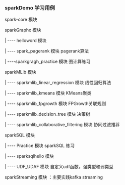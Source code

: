 ### sparkDemo 学习用例
spark-core  模块

sparkGraphx 模块

  |  ---- helloword 模块
  
  |  ---- spark_pagerank  模块  pagerank算法
  
  |  ----sparkgragh_practice 模块  图计算练习

sparkMLib  模块

  |  ---- sparkmlib_linear_regression 模块    线性回归算法
   
  |  ---- sparkmlib_kmeans 模块      KMeans聚类
  
  |  ---- sparkmlib_fpgrowth 模块     FPGrowth关联规则
  
  |  ---- sparkmlib_decision_tree 模块    决策树
  
  |  ---- sparkmlib_collaborative_filtering 模块   协同过滤推荐

sparkSQL  模块

  |  ---- Practice 模块  sparkSQL 练习
  
  |  ---- sparksqlhello 模块    
   
  |  ---- UDF_UDAF 模块  自定义udf函数，强类型和弱类型

sparkStreaming 模块 ：主要实践kafka streaming